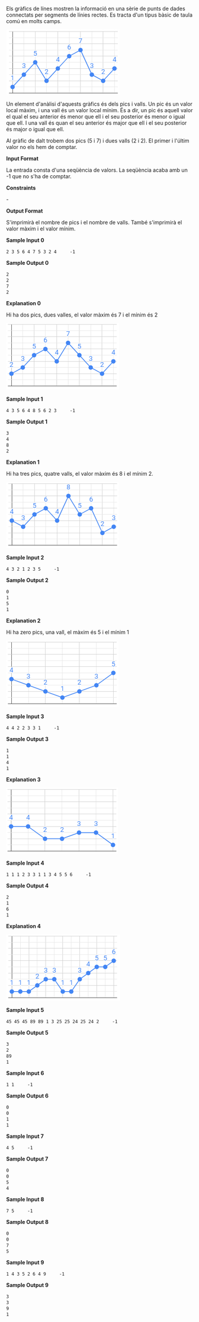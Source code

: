 Els gràfics de línes mostren la informació en una sèrie de punts de
dades connectats per segments de línies rectes. Es tracta d'un tipus
bàsic de taula comú en molts camps.

![image](1556716980-037e3ea795-chart1.png)

Un element d'anàlisi d'aquests gràfics és dels pics i valls. Un pic és
un valor local màxim, i una vall és un valor local mínim. És a dir, un
pic és aquell valor el qual el seu anterior és menor que ell i el seu
posterior és menor o igual que ell. I una vall és quan el seu anterior
és major que ell i el seu posterior és major o igual que ell.

Al gràfic de dalt trobem dos pics (5 i 7) i dues valls (2 i 2). El
primer i l'últim valor no els hem de comptar.

**Input Format**

La entrada consta d'una seqüència de  valors. La seqüència acaba amb un
-1 que no s'ha de comptar.

**Constraints**

\-

**Output Format**

S'imprimirà el nombre de pics i el nombre de valls. També s'imprimirà el
valor màxim i el valor mínim.

**Sample Input 0**

    2 3 5 6 4 7 5 3 2 4     -1

**Sample Output 0**

    2
    2
    7
    2

**Explanation 0**

Hi ha dos pics, dues valles, el valor màxim és 7 i el mínim és 2

![image](1556718572-f8070cdfb6-chart2.png)

**Sample Input 1**

    4 3 5 6 4 8 5 6 2 3     -1

**Sample Output 1**

    3
    4
    8
    2

**Explanation 1**

Hi ha tres pics, quatre valls, el valor màxim és 8 i el mínim 2.

![image](1556718711-3d051714aa-chart3.png)

**Sample Input 2**

    4 3 2 1 2 3 5     -1

**Sample Output 2**

    0
    1
    5
    1

**Explanation 2**

Hi ha zero pics, una vall, el màxim és 5 i el mínim 1

![image](1556718842-2ba8a5a9cb-chart4.png)

**Sample Input 3**

    4 4 2 2 3 3 1     -1

**Sample Output 3**

    1
    1
    4
    1

**Explanation 3**

![image](1556718955-c8e2aab542-chart5.png)

**Sample Input 4**

    1 1 1 2 3 3 1 1 3 4 5 5 6     -1

**Sample Output 4**

    2
    1
    6
    1

**Explanation 4**

![image](1556719054-3e91fac8c2-chart6.png)

**Sample Input 5**

    45 45 45 89 89 1 3 25 25 24 25 24 2     -1

**Sample Output 5**

    3
    2
    89
    1

**Sample Input 6**

    1 1     -1

**Sample Output 6**

    0
    0
    1
    1

**Sample Input 7**

    4 5     -1

**Sample Output 7**

    0
    0
    5
    4

**Sample Input 8**

    7 5     -1

**Sample Output 8**

    0
    0
    7
    5

**Sample Input 9**

    1 4 3 5 2 6 4 9     -1

**Sample Output 9**

    3
    3
    9
    1
